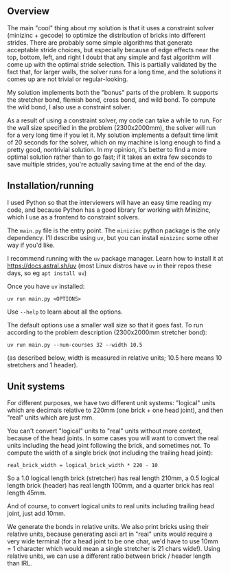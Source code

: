 ## Overview

The main "cool" thing about my solution is that it uses a constraint solver (minizinc + gecode) to
optimize the distribution of bricks into different strides. There are probably some simple
algorithms that generate acceptable stride choices, but especially because of edge effects near the
top, bottom, left, and right I doubt that any simple and fast algorithm will come up with the
optimal stride selection. This is partially validated by the fact that, for larger walls, the solver
runs for a long time, and the solutions it comes up are not trivial or regular-looking.

My solution implements both the "bonus" parts of the problem. It supports the stretcher bond,
flemish bond, cross bond, and wild bond. To compute the wild bond, I also use a constraint solver.

As a result of using a constraint solver, my code can take a while to run. For the wall size
specified in the problem (2300x2000mm), the solver will run for a very long time if you let it. My
solution implements a default time limit of 20 seconds for the solver, which on my machine is long
enough to find a pretty good, nontrivial solution. In my opinion, it's better to find a more optimal
solution rather than to go fast; if it takes an extra few seconds to save multiple strides, you're
actually saving time at the end of the day.

## Installation/running

I used Python so that the interviewers will have an easy time reading my code, and because Python
has a good library for working with Minizinc, which I use as a frontend to constraint solvers.

The `main.py` file is the entry point. The `minizinc` python package is the only dependency. I'll
describe using `uv`, but you can install `minizinc` some other way if you'd like.

I recommend running with the `uv` package manager. Learn how to install it at
https://docs.astral.sh/uv (most Linux distros have `uv` in their repos these days, so eg `apt
install uv`)

Once you have `uv` installed:

```
uv run main.py <OPTIONS>
```

Use `--help` to learn about all the options.

The default options use a smaller wall size so that it goes fast. To run according to the problem
description (2300x2000mm stretcher bond):

```
uv run main.py --num-courses 32 --width 10.5
```

(as described below, width is measured in relative units; 10.5 here means 10 stretchers and 1 header).

## Unit systems

For different purposes, we have two different unit systems: "logical" units which are decimals
relative to 220mm (one brick + one head joint), and then "real" units which are just mm.

You can't convert "logical" units to "real" units without more context, because of the head joints.
In some cases you will want to convert the real units including the head joint following the brick,
and sometimes not. To compute the width of a single brick (not including the trailing head joint):

```
real_brick_width = logical_brick_width * 220 - 10
```

So a 1.0 logical length brick (stretcher) has real length 210mm, a 0.5 logical length brick (header)
has real length 100mm, and a quarter brick has real length 45mm.

And of course, to convert logical units to real units including trailing head joint, just add 10mm.

We generate the bonds in relative units. We also print bricks using their relative units, because
generating ascii art in "real" units would require a very wide terminal (for a head joint to be one
char, we'd have to use 10mm = 1 character which would mean a single stretcher is 21 chars wide!).
Using relative units, we can use a different ratio between brick / header length than IRL.
